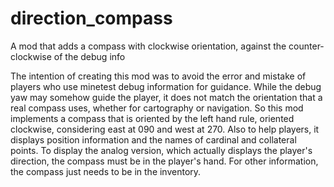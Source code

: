 # direction_compass
A mod that adds a compass with clockwise orientation, against the counter-clockwise of the debug info

The intention of creating this mod was to avoid the error and mistake of players who use minetest debug
information for guidance. While the debug yaw may somehow guide the player, it does not match the
orientation that a real compass uses, whether for cartography or navigation. So this mod implements a
compass that is oriented by the left hand rule, oriented clockwise, considering east at 090 and west
at 270. Also to help players, it displays position information and the names of cardinal and collateral
points. To display the analog version, which actually displays the player's direction, the compass must
be in the player's hand. For other information, the compass just needs to be in the inventory.
